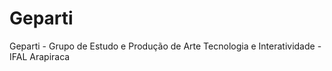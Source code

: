 # Geparti
Geparti - Grupo de Estudo e Produção de Arte Tecnologia e Interatividade - IFAL Arapiraca
